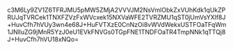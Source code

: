 c3M6Ly9ZV1Z6TFRJMU5pMW5ZMjA2VVVJM2NsVmlObkZxVUhKdk1qUkZPRUJqTVRCek1TNXFZVzFxWVcxek15NXVaWFE2TVRZMU1qST0jUmVsYXlf8J+HuvCfh7hVUy3wn4e68J+HuFVTXzE0CnNzOi8vWVdWekxUSTFOaTFqWm1JNlluZG9jMnR5YzJ0eU1EVkFNVGs0TGpFNE1TNDFOaTR4TmpNNk1qTTQj8J+HuvCfh7hVU18xNQo=